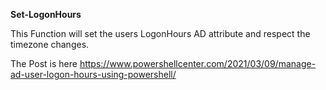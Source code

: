 **Set-LogonHours**

This Function will set the users LogonHours AD attribute and respect the timezone changes.

The Post is here https://www.powershellcenter.com/2021/03/09/manage-ad-user-logon-hours-using-powershell/
